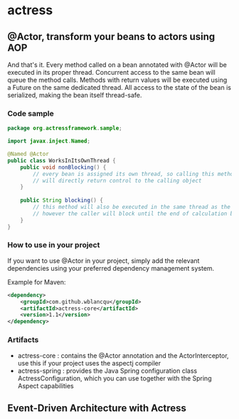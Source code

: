 # actress
## @Actor, transform your beans to actors using AOP
And that's it. Every method called on a bean annotated with @Actor will be executed in its proper thread. Concurrent access to the same bean will queue the method calls. Methods with return values will be executed using a Future on the same dedicated thread. All access to the state of the bean is serialized, making the bean itself thread-safe.

### Code sample
```java
package org.actressframework.sample;

import javax.inject.Named;

@Named @Actor
public class WorksInItsOwnThread {
    public void nonBlocking() {
        // every bean is assigned its own thread, so calling this method externally
        // will directly return control to the calling object
    }
    
    public String blocking() {
        // this method will also be executed in the same thread as the one above,
        // however the caller will block until the end of calculation because of the return value
    }
}
```

### How to use in your project
If you want to use @Actor in your project, simply add the relevant dependencies using your preferred dependency management system.

Example for Maven:
```xml
<dependency>
    <groupId>com.github.wblancqu</groupId>
    <artifactId>actress-core</artifactId>
    <version>1.1</version>
</dependency>
```

### Artifacts
* actress-core : contains the @Actor annotation and the ActorInterceptor, use this if your project uses the aspectj compiler
* actress-spring : provides the Java Spring configuration class ActressConfiguration, which you can use together with the Spring Aspect capabilities

## Event-Driven Architecture with Actress
